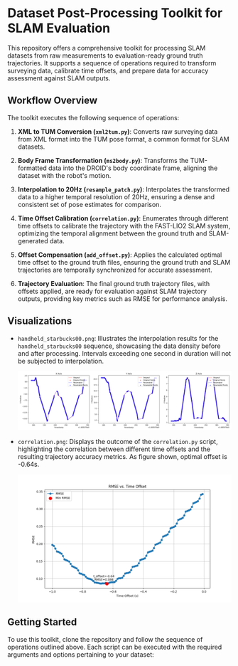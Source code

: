 # Dataset Post-Processing Toolkit for SLAM Evaluation

This repository offers a comprehensive toolkit for processing SLAM datasets from raw measurements to evaluation-ready ground truth trajectories. It supports a sequence of operations required to transform surveying data, calibrate time offsets, and prepare data for accuracy assessment against SLAM outputs.

## Workflow Overview

The toolkit executes the following sequence of operations:

1. **XML to TUM Conversion (`xml2tum.py`)**: Converts raw surveying data from XML format into the TUM pose format, a common format for SLAM datasets.

2. **Body Frame Transformation (`ms2body.py`)**: Transforms the TUM-formatted data into the DROID's body coordinate frame, aligning the dataset with the robot's motion.

3. **Interpolation to 20Hz (`resample_patch.py`)**: Interpolates the transformed data to a higher temporal resolution of 20Hz, ensuring a dense and consistent set of pose estimates for comparison.

4. **Time Offset Calibration (`correlation.py`)**: Enumerates through different time offsets to calibrate the trajectory with the FAST-LIO2 SLAM system, optimizing the temporal alignment between the ground truth and SLAM-generated data.

5. **Offset Compensation (`add_offset.py`)**: Applies the calculated optimal time offset to the ground truth files, ensuring the ground truth and SLAM trajectories are temporally synchronized for accurate assessment.

6. **Trajectory Evaluation**: The final ground truth trajectory files, with offsets applied, are ready for evaluation against SLAM trajectory outputs, providing key metrics such as RMSE for performance analysis.

## Visualizations

- `handheld_starbucks00.png`: Illustrates the interpolation results for the `handheld_starbucks00` sequence, showcasing the data density before and after processing. Intervals exceeding one second in duration will not be subjected to interpolation.
  
  ![Interpolation Results](handheld_starbucks00.png)

- `correlation.png`: Displays the outcome of the `correlation.py` script, highlighting the correlation between different time offsets and the resulting trajectory accuracy metrics. As figure shown, optimal offset is -0.64s.

  ![Time Offset Calibration](correlation.png)

## Getting Started

To use this toolkit, clone the repository and follow the sequence of operations outlined above. Each script can be executed with the required arguments and options pertaining to your dataset:

